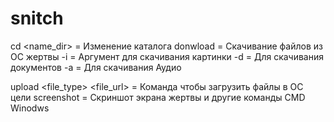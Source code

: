 # snitch

cd <name_dir> = Изменение каталога
donwload <argument> = Скачивание файлов из ОС жертвы
    -i = Аргумент для скачивания картинки
    -d = Для скачивания документов
    -a = Для скачивания Аудио

upload <file_type> <file_url> = Команда чтобы загрузить файлы в ОС цели
screenshot = Скриншот экрана жертвы
и другие команды CMD Winodws
